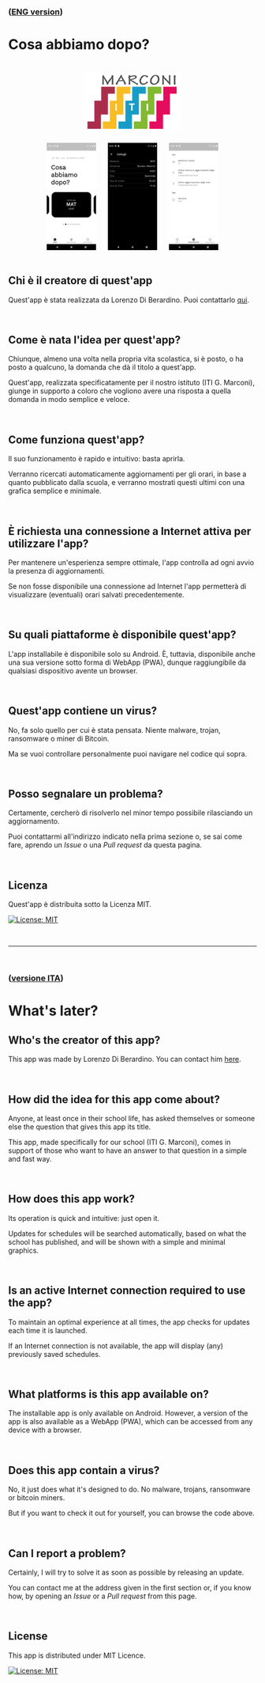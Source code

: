 ### ([ENG version](#whats-later))

# Cosa abbiamo dopo?

<div align="center" style="
  padding: 20px 0">
    <img src="assets/logo/marconi.png" alt="Logo" height="120">
</div>


<div align="center">
  <img src="assets/screenshots/main_page.png" width="100"/>
  <img src="assets/screenshots/details_page.png" width="100"  style="padding: 0 20px"/>
  <img src="assets/screenshots/settings_page.png" width="100" />
</div>

<br/>

## Chi è il creatore di quest'app

Quest'app è stata realizzata da Lorenzo Di Berardino. Puoi contattarlo [qui](mailto:lorenzo.diberardino03@gmail.com).

<br/>

## Come è nata l'idea per quest'app?
Chiunque, almeno una volta nella propria vita scolastica, si è posto, o ha posto a qualcuno, la domanda che dà il titolo a quest'app.

Quest'app, realizzata specificatamente per il nostro istituto (ITI G. Marconi), giunge in supporto a coloro che vogliono avere una risposta a quella domanda in modo semplice e veloce.

<br/>

## Come funziona quest'app?
Il suo funzionamento è rapido e intuitivo: basta aprirla.

Verranno ricercati automaticamente aggiornamenti per gli orari, in base a quanto pubblicato dalla scuola, e verranno mostrati questi ultimi con una grafica semplice e minimale.

<br/>

## È richiesta una connessione a Internet attiva per utilizzare l'app?
Per mantenere un'esperienza sempre ottimale, l'app controlla ad ogni avvio la presenza di aggiornamenti. 

Se non fosse disponibile una connessione ad Internet l'app permetterà di visualizzare (eventuali) orari salvati precedentemente.

<br/>

## Su quali piattaforme è disponibile quest'app?

L'app installabile è disponibile solo su Android. È, tuttavia, disponibile anche una sua versione sotto forma di WebApp (PWA), dunque raggiungibile da qualsiasi dispositivo avente un browser.

<br/>

## Quest'app contiene un virus?
No, fa solo quello per cui è stata pensata. Niente malware, trojan, ransomware o miner di Bitcoin.

Ma se vuoi controllare personalmente puoi navigare nel codice qui sopra.

<br/>

## Posso segnalare un problema?

Certamente, cercherò di risolverlo nel minor tempo possibile rilasciando un aggiornamento. 

Puoi contattarmi all'indirizzo indicato nella prima sezione o, se sai come fare, aprendo un <i>Issue</i> o una <i>Pull request</i> da questa pagina.

<br/>

## Licenza

Quest'app è distribuita sotto la Licenza MIT.

[![License: MIT](https://img.shields.io/badge/License-MIT-yellow.svg)](https://opensource.org/licenses/MIT)

<br/>

---

<br/>

### ([versione ITA](#cosa-abbiamo-dopo))

# What's later?

## Who's the creator of this app?

This app was made by Lorenzo Di Berardino. You can contact him [here](mailto:lorenzo.diberardino03@gmail.com).

<br/>

## How did the idea for this app come about?
Anyone, at least once in their school life, has asked themselves or someone else the question that gives this app its title.

This app, made specifically for our school (ITI G. Marconi), comes in support of those who want to have an answer to that question in a simple and fast way.

<br/>

## How does this app work?
Its operation is quick and intuitive: just open it.

Updates for schedules will be searched automatically, based on what the school has published, and will be shown with a simple and minimal graphics.

<br/>

## Is an active Internet connection required to use the app?
To maintain an optimal experience at all times, the app checks for updates each time it is launched. 

If an Internet connection is not available, the app will display (any) previously saved schedules.

<br/>

## What platforms is this app available on?

The installable app is only available on Android. However, a version of the app is also available as a WebApp (PWA), which can be accessed from any device with a browser.

<br/>

## Does this app contain a virus?
No, it just does what it's designed to do. No malware, trojans, ransomware or bitcoin miners.

But if you want to check it out for yourself, you can browse the code above.

<br/>

## Can I report a problem?

Certainly, I will try to solve it as soon as possible by releasing an update. 

You can contact me at the address given in the first section or, if you know how, by opening an <i>Issue</i> or a <i>Pull request</i> from this page.

<br/>

## License

This app is distributed under MIT Licence.

[![License: MIT](https://img.shields.io/badge/License-MIT-yellow.svg)](https://opensource.org/licenses/MIT)

